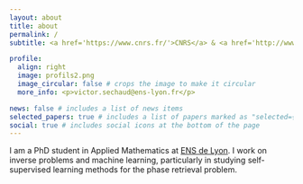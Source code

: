 ```yaml
---
layout: about
title: about
permalink: /
subtitle: <a href='https://www.cnrs.fr/'>CNRS</a> & <a href='http://www.ens-lyon.fr/'>ENS de Lyon</a>

profile:
  align: right
  image: profils2.png
  image_circular: false # crops the image to make it circular
  more_info: <p>victor.sechaud@ens-lyon.fr</p>

news: false # includes a list of news items
selected_papers: true # includes a list of papers marked as "selected={true}"
social: true # includes social icons at the bottom of the page
---
```


I am a PhD student in Applied Mathematics at [ENS de Lyon](http://www.ens-lyon.fr/). I work on inverse problems and machine learning, particularly in studying self-supervised learning methods for the phase retrieval problem. 
